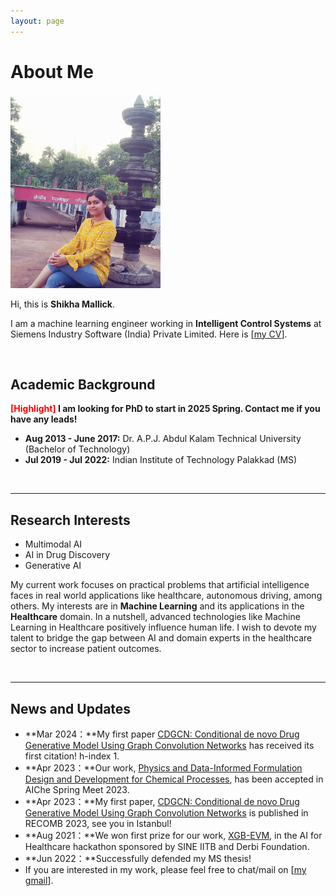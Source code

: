 ```yaml
---
layout: page
---
```


# About Me

<img src="images/profile_big.jpg" class="floatpic" width="240" height="310">

Hi, this is **Shikha Mallick**.

I am a machine learning engineer working in **Intelligent Control Systems** at Siemens Industry Software (India) Private Limited. Here is [[my CV](file/CV_Shikha_Mallick.pdf)].

<br>

## Academic Background

**<font color='red'>[Highlight]</font> I am looking for PhD to start in 2025 Spring. Contact me if you have any leads!**

- **Aug 2013 - June 2017:** Dr. A.P.J. Abdul Kalam Technical University (Bachelor of Technology)
- **Jul 2019 - Jul 2022:** Indian Institute of Technology Palakkad (MS)

<br>

---

## Research Interests

- Multimodal AI
- AI in Drug Discovery
- Generative AI

My current work focuses on practical problems that artificial intelligence faces in real world applications like healthcare, autonomous driving, among others. My interests are in **Machine Learning** and its applications in the **Healthcare** domain. In a nutshell, advanced technologies like Machine Learning in Healthcare positively influence human life.  I wish to devote my talent to bridge the gap between AI and domain experts in the healthcare sector to increase patient outcomes.

<br>

---

## News and Updates

- **Mar 2024：**My first paper [CDGCN: Conditional de novo Drug Generative Model Using Graph Convolution Networks](https://link.springer.com/chapter/10.1007/978-3-031-29119-7_7) has received its first citation! h-index 1.
- **Apr 2023：**Our work, [Physics and Data-Informed Formulation Design and Development for Chemical Processes](https://aiche.confex.com/aiche/2023/meetingapp.cgi/Paper/662550), has been accepted in AIChe Spring Meet 2023.
- **Apr 2023：**My first paper, [CDGCN: Conditional de novo Drug Generative Model Using Graph Convolution Networks](https://link.springer.com/chapter/10.1007/978-3-031-29119-7_7) is published in RECOMB 2023, see you in Istanbul!
- **Aug 2021：**We won first prize for our work, [XGB-EVM](https://github.com/mshik/XGB-EVM), in the AI for Healthcare hackathon sponsored by SINE IITB and Derbi Foundation.
- **Jun 2022：**Successfully defended my MS thesis!
- If you are interested in my work, please feel free to chat/mail on [[my gmail](mallickshikha@gmail.com)].
